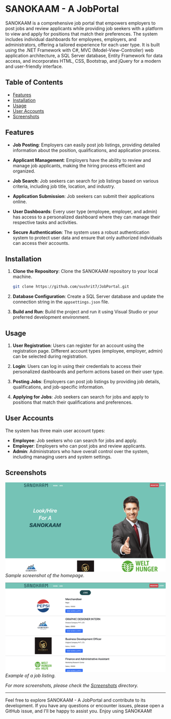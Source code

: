 # SANOKAAM - A JobPortal

SANOKAAM is a comprehensive job portal that empowers employers to post jobs and review applicants while providing job seekers with a platform to view and apply for positions that match their preferences. The system includes individual dashboards for employees, employers, and administrators, offering a tailored experience for each user type. It is built using the .NET Framework with C#, MVC (Model-View-Controller) web application architecture, a SQL Server database, Entity Framework for data access, and incorporates HTML, CSS, Bootstrap, and jQuery for a modern and user-friendly interface.

## Table of Contents
- [Features](#features)
- [Installation](#installation)
- [Usage](#usage)
- [User Accounts](#user-accounts)
- [Screenshots](#screenshots)

## Features
- **Job Posting**: Employers can easily post job listings, providing detailed information about the position, qualifications, and application process.

- **Applicant Management**: Employers have the ability to review and manage job applicants, making the hiring process efficient and organized.

- **Job Search**: Job seekers can search for job listings based on various criteria, including job title, location, and industry.

- **Application Submission**: Job seekers can submit their applications online.

- **User Dashboards**: Every user type (employee, employer, and admin) has access to a personalized dashboard where they can manage their respective tasks and activities.

- **Secure Authentication**: The system uses a robust authentication system to protect user data and ensure that only authorized individuals can access their accounts.

## Installation

1. **Clone the Repository**: Clone the SANOKAAM repository to your local machine.

   ```bash
   git clone https://github.com/sushrit7/JobPortal.git
   ```

2. **Database Configuration**: Create a SQL Server database and update the connection string in the `appsettings.json` file.

3. **Build and Run**: Build the project and run it using Visual Studio or your preferred development environment.

## Usage

1. **User Registration**: Users can register for an account using the registration page. Different account types (employee, employer, admin) can be selected during registration.

2. **Login**: Users can log in using their credentials to access their personalized dashboards and perform actions based on their user type.

3. **Posting Jobs**: Employers can post job listings by providing job details, qualifications, and job-specific information.

4. **Applying for Jobs**: Job seekers can search for jobs and apply to positions that match their qualifications and preferences.

## User Accounts

The system has three main user account types:

- **Employee**: Job seekers who can search for jobs and apply.
- **Employer**: Employers who can post jobs and review applicants.
- **Admin**: Administrators who have overall control over the system, including managing users and system settings.

## Screenshots

![Homepage](screenshots/homepage.png)
*Sample screenshot of the homepage.*

![Job Listings](screenshots/joblistings.png)
*Example of a job listing.*

_For more screenshots, please check the [Screenshots](/screenshots) directory._

---

Feel free to explore SANOKAAM - A JobPortal and contribute to its development. If you have any questions or encounter issues, please open a GitHub issue, and I'll be happy to assist you. Enjoy using SANOKAAM!
